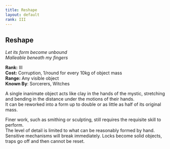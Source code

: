 ```yaml
---
title: Reshape
layout: default
rank: III
---
```


## Reshape
_Let its form become unbound_  
_Malleable beneath my fingers_

**Rank:** III  
**Cost:** Corruption, 1/round for every 10kg of object mass  
**Range:** Any visible object  
**Known By**: Sorcerers, Witches

A single inanimate object acts like clay in the hands of the mystic, stretching and bending in the distance under the motions of their hands.  
It can be reworked into a form up to double or as little as half of its original mass.

Finer work, such as smithing or sculpting, still requires the requisite skill to perform.  
The level of detail is limited to what can be reasonably formed by hand.  
Sensitive mechanisms will break immediately. Locks become solid objects, traps go off and then cannot be reset.
